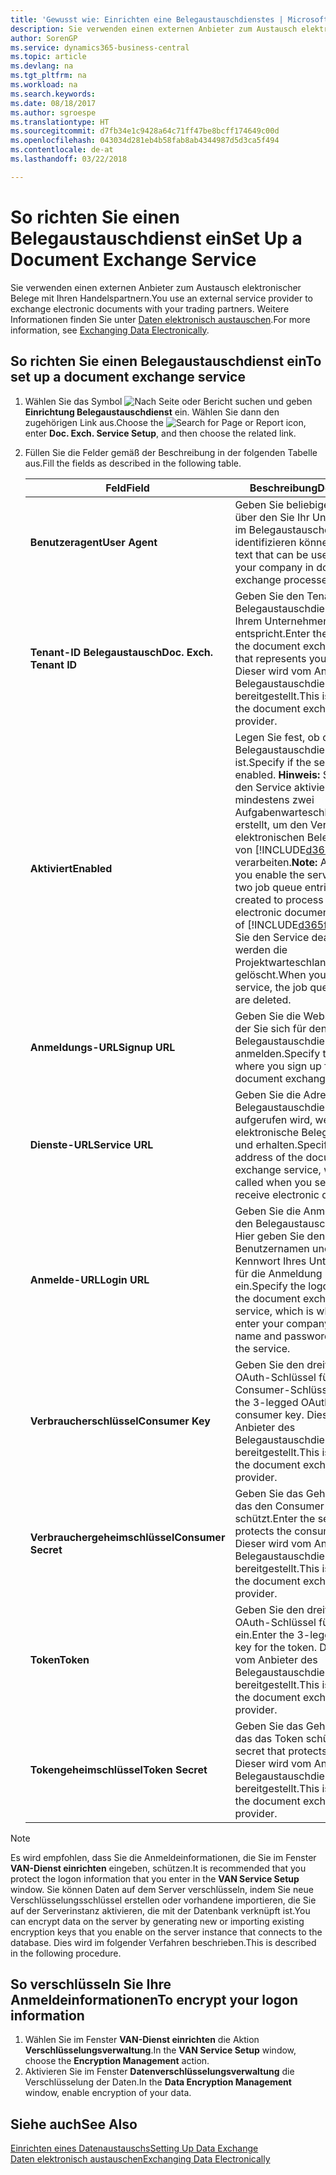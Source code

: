 ```yaml
---
title: 'Gewusst wie: Einrichten eine Belegaustauschdienstes | Microsoft Docs'
description: Sie verwenden einen externen Anbieter zum Austausch elektronischer Belege mit Ihren Handelspartnern.
author: SorenGP
ms.service: dynamics365-business-central
ms.topic: article
ms.devlang: na
ms.tgt_pltfrm: na
ms.workload: na
ms.search.keywords: 
ms.date: 08/18/2017
ms.author: sgroespe
ms.translationtype: HT
ms.sourcegitcommit: d7fb34e1c9428a64c71ff47be8bcff174649c00d
ms.openlocfilehash: 043034d281eb4b58fab8ab4344987d5d3ca5f494
ms.contentlocale: de-at
ms.lasthandoff: 03/22/2018

---
```

# <a name="set-up-a-document-exchange-service"></a><span data-ttu-id="75192-103">So richten Sie einen Belegaustauschdienst ein</span><span class="sxs-lookup"><span data-stu-id="75192-103">Set Up a Document Exchange Service</span></span>
<span data-ttu-id="75192-104">Sie verwenden einen externen Anbieter zum Austausch elektronischer Belege mit Ihren Handelspartnern.</span><span class="sxs-lookup"><span data-stu-id="75192-104">You use an external service provider to exchange electronic documents with your trading partners.</span></span> <span data-ttu-id="75192-105">Weitere Informationen finden Sie unter [Daten elektronisch austauschen](across-data-exchange.md).</span><span class="sxs-lookup"><span data-stu-id="75192-105">For more information, see [Exchanging Data Electronically](across-data-exchange.md).</span></span>  

## <a name="to-set-up-a-document-exchange-service"></a><span data-ttu-id="75192-106">So richten Sie einen Belegaustauschdienst ein</span><span class="sxs-lookup"><span data-stu-id="75192-106">To set up a document exchange service</span></span>  
1. <span data-ttu-id="75192-107">Wählen Sie das Symbol ![Nach Seite oder Bericht suchen](media/ui-search/search_small.png "Nach Seite oder Bericht suchen") und geben **Einrichtung Belegaustauschdienst** ein. Wählen Sie dann den zugehörigen Link aus.</span><span class="sxs-lookup"><span data-stu-id="75192-107">Choose the ![Search for Page or Report](media/ui-search/search_small.png "Search for Page or Report icon") icon, enter **Doc. Exch. Service Setup**, and then choose the related link.</span></span>  
2. <span data-ttu-id="75192-108">Füllen Sie die Felder gemäß der Beschreibung in der folgenden Tabelle aus.</span><span class="sxs-lookup"><span data-stu-id="75192-108">Fill the fields as described in the following table.</span></span>  

    |<span data-ttu-id="75192-109">Feld</span><span class="sxs-lookup"><span data-stu-id="75192-109">Field</span></span>|<span data-ttu-id="75192-110">Beschreibung</span><span class="sxs-lookup"><span data-stu-id="75192-110">Description</span></span>|  
    |---------------------------------|---------------------------------------|  
    |<span data-ttu-id="75192-111">**Benutzeragent**</span><span class="sxs-lookup"><span data-stu-id="75192-111">**User Agent**</span></span>|<span data-ttu-id="75192-112">Geben Sie beliebigen Text ein, über den Sie Ihr Unternehmen im Belegaustauschdienst identifizieren können</span><span class="sxs-lookup"><span data-stu-id="75192-112">Enter any text that can be used to identify your company in document exchange processes.</span></span>|  
    |<span data-ttu-id="75192-113">**Tenant-ID Belegaustausch**</span><span class="sxs-lookup"><span data-stu-id="75192-113">**Doc. Exch. Tenant ID**</span></span>|<span data-ttu-id="75192-114">Geben Sie den Tenant beim Belegaustauschdienst an, der Ihrem Unternehmen entspricht.</span><span class="sxs-lookup"><span data-stu-id="75192-114">Enter the tenant in the document exchange service that represents your company.</span></span> <span data-ttu-id="75192-115">Dieser wird vom Anbieter des Belegaustauschdienstes bereitgestellt.</span><span class="sxs-lookup"><span data-stu-id="75192-115">This is provided by the document exchange service provider.</span></span>|  
    |<span data-ttu-id="75192-116">**Aktiviert**</span><span class="sxs-lookup"><span data-stu-id="75192-116">**Enabled**</span></span>|<span data-ttu-id="75192-117">Legen Sie fest, ob der Belegaustauschdienst aktiviert ist.</span><span class="sxs-lookup"><span data-stu-id="75192-117">Specify if the service is enabled.</span></span> <span data-ttu-id="75192-118">**Hinweis:**  Sobald Sie den Service aktivieren, werden mindestens zwei Aufgabenwarteschlangenposten erstellt, um den Verkehr von elektronischen Belegen zu und von [!INCLUDE[d365fin](includes/d365fin_md.md)] zu verarbeiten.</span><span class="sxs-lookup"><span data-stu-id="75192-118">**Note:**  As soon as you enable the service, at least two job queue entries are created to process the traffic of electronic documents in and out of [!INCLUDE[d365fin](includes/d365fin_md.md)].</span></span> <span data-ttu-id="75192-119">Wenn Sie den Service deaktivieren, werden die Projektwarteschlangenposten gelöscht.</span><span class="sxs-lookup"><span data-stu-id="75192-119">When you disable the service, the job queue entries are deleted.</span></span>|  
    |<span data-ttu-id="75192-120">**Anmeldungs-URL**</span><span class="sxs-lookup"><span data-stu-id="75192-120">**Signup URL**</span></span>|<span data-ttu-id="75192-121">Geben Sie die Webseite an, auf der Sie sich für den Belegaustauschdienst anmelden.</span><span class="sxs-lookup"><span data-stu-id="75192-121">Specify the web page where you sign up for the document exchange service.</span></span>|  
    |<span data-ttu-id="75192-122">**Dienste-URL**</span><span class="sxs-lookup"><span data-stu-id="75192-122">**Service URL**</span></span>|<span data-ttu-id="75192-123">Geben Sie die Adresse des Belegaustauschdienst an, die aufgerufen wird, wenn Sie elektronische Belege versenden und erhalten.</span><span class="sxs-lookup"><span data-stu-id="75192-123">Specify the address of the document exchange service, which will be called when you send and receive electronic documents.</span></span>|  
    |<span data-ttu-id="75192-124">**Anmelde-URL**</span><span class="sxs-lookup"><span data-stu-id="75192-124">**Login URL**</span></span>|<span data-ttu-id="75192-125">Geben Sie die Anmeldeseite für den Belegaustauschdienst an. Hier geben Sie den Benutzernamen und das Kennwort Ihres Unternehmens für die Anmeldung beim Service ein.</span><span class="sxs-lookup"><span data-stu-id="75192-125">Specify the logon page for the document exchange service, which is where you enter your company’s user name and password to log on to the service.</span></span>|  
    |<span data-ttu-id="75192-126">**Verbraucherschlüssel**</span><span class="sxs-lookup"><span data-stu-id="75192-126">**Consumer Key**</span></span>|<span data-ttu-id="75192-127">Geben Sie den dreiteiligen OAuth-Schlüssel für den Consumer-Schlüssel ein.</span><span class="sxs-lookup"><span data-stu-id="75192-127">Enter the 3-legged OAuth key for the consumer key.</span></span> <span data-ttu-id="75192-128">Dieser wird vom Anbieter des Belegaustauschdienstes bereitgestellt.</span><span class="sxs-lookup"><span data-stu-id="75192-128">This is provided by the document exchange service provider.</span></span>|  
    |<span data-ttu-id="75192-129">**Verbrauchergeheimschlüssel**</span><span class="sxs-lookup"><span data-stu-id="75192-129">**Consumer Secret**</span></span>|<span data-ttu-id="75192-130">Geben Sie das Geheimnis ein, das den Consumer-Schlüssel schützt.</span><span class="sxs-lookup"><span data-stu-id="75192-130">Enter the secret that protects the consumer key.</span></span> <span data-ttu-id="75192-131">Dieser wird vom Anbieter des Belegaustauschdienstes bereitgestellt.</span><span class="sxs-lookup"><span data-stu-id="75192-131">This is provided by the document exchange service provider.</span></span>|  
    |<span data-ttu-id="75192-132">**Token**</span><span class="sxs-lookup"><span data-stu-id="75192-132">**Token**</span></span>|<span data-ttu-id="75192-133">Geben Sie den dreiteiligen OAuth-Schlüssel für das Token ein.</span><span class="sxs-lookup"><span data-stu-id="75192-133">Enter the 3-legged OAuth key for the token.</span></span> <span data-ttu-id="75192-134">Dieser wird vom Anbieter des Belegaustauschdienstes bereitgestellt.</span><span class="sxs-lookup"><span data-stu-id="75192-134">This is provided by the document exchange service provider.</span></span>|  
    |<span data-ttu-id="75192-135">**Tokengeheimschlüssel**</span><span class="sxs-lookup"><span data-stu-id="75192-135">**Token Secret**</span></span>|<span data-ttu-id="75192-136">Geben Sie das Geheimnis ein, das das Token schützt.</span><span class="sxs-lookup"><span data-stu-id="75192-136">Enter the secret that protects the token.</span></span> <span data-ttu-id="75192-137">Dieser wird vom Anbieter des Belegaustauschdienstes bereitgestellt.</span><span class="sxs-lookup"><span data-stu-id="75192-137">This is provided by the document exchange service provider.</span></span>|  

> [!NOTE]  
>  <span data-ttu-id="75192-138">Es wird empfohlen, dass Sie die Anmeldeinformationen, die Sie im Fenster **VAN-Dienst einrichten** eingeben, schützen.</span><span class="sxs-lookup"><span data-stu-id="75192-138">It is recommended that you protect the logon information that you enter in the **VAN Service Setup** window.</span></span> <span data-ttu-id="75192-139">Sie können Daten auf dem Server verschlüsseln, indem Sie neue Verschlüsselungsschlüssel erstellen oder vorhandene importieren, die Sie auf der Serverinstanz aktivieren, die mit der Datenbank verknüpft ist.</span><span class="sxs-lookup"><span data-stu-id="75192-139">You can encrypt data on the server by generating new or importing existing encryption keys that you enable on the server instance that connects to the database.</span></span> <span data-ttu-id="75192-140">Dies wird im folgender Verfahren beschrieben.</span><span class="sxs-lookup"><span data-stu-id="75192-140">This is described in the following procedure.</span></span>  

## <a name="to-encrypt-your-logon-information"></a><span data-ttu-id="75192-141">So verschlüsseln Sie Ihre Anmeldeinformationen</span><span class="sxs-lookup"><span data-stu-id="75192-141">To encrypt your logon information</span></span>  
1. <span data-ttu-id="75192-142">Wählen Sie im Fenster **VAN-Dienst einrichten** die Aktion **Verschlüsselungsverwaltung**.</span><span class="sxs-lookup"><span data-stu-id="75192-142">In the **VAN Service Setup** window, choose the **Encryption Management** action.</span></span>  
2. <span data-ttu-id="75192-143">Aktivieren Sie im Fenster **Datenverschlüsselungsverwaltung** die Verschlüsselung der Daten.</span><span class="sxs-lookup"><span data-stu-id="75192-143">In the **Data Encryption Management** window, enable encryption of your data.</span></span> <!--For more information, see [Manage Data Encryption](../manage-data-encryption.md).-->  

## <a name="see-also"></a><span data-ttu-id="75192-144">Siehe auch</span><span class="sxs-lookup"><span data-stu-id="75192-144">See Also</span></span>  
[<span data-ttu-id="75192-145">Einrichten eines Datenaustauschs</span><span class="sxs-lookup"><span data-stu-id="75192-145">Setting Up Data Exchange</span></span>](across-set-up-data-exchange.md)  
[<span data-ttu-id="75192-146">Daten elektronisch austauschen</span><span class="sxs-lookup"><span data-stu-id="75192-146">Exchanging Data Electronically</span></span>](across-data-exchange.md)


